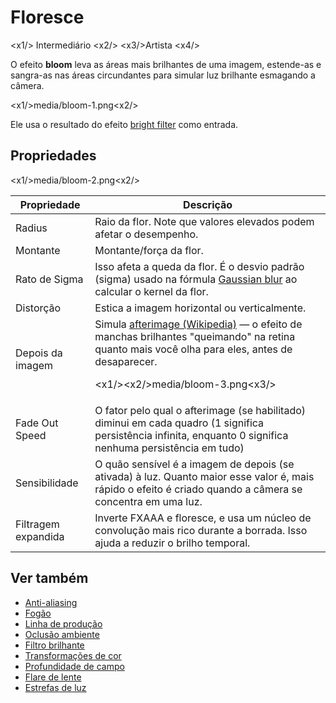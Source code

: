 # Floresce

<x1\/> Intermediário <x2\/>
<x3\/>Artista <x4\/>

O efeito **bloom** leva as áreas mais brilhantes de uma imagem, estende-as e sangra-as nas áreas circundantes para simular luz brilhante esmagando a câmera.

<x1\/>media\/bloom-1.png<x2\/>

Ele usa o resultado do efeito [bright filter](bright-filter.md) como entrada.

## Propriedades

<x1\/>media\/bloom-2.png<x2\/>

| Propriedade | Descrição |
| -------------- | ---- 
| Radius | Raio da flor. Note que valores elevados podem afetar o desempenho. |
| Montante | Montante\/força da flor. |
| Rato de Sigma | Isso afeta a queda da flor. É o desvio padrão [](http://en.wikipedia.org/wiki/Standard_deviation) (sigma) usado na fórmula [Gaussian blur](http://en.wikipedia.org/wiki/Gaussian_blur) ao calcular o kernel da flor. |
| Distorção | Estica a imagem horizontal ou verticalmente. |
| Depois da imagem | Simula [afterimage (Wikipedia)](http://en.wikipedia.org/wiki/Afterimage) — o efeito de manchas brilhantes "queimando" na retina quanto mais você olha para eles, antes de desaparecer.  <p><x1\/><x2\/>media\/bloom-3.png<x3\/> |
| Fade Out Speed | O fator pelo qual o afterimage (se habilitado) diminui em cada quadro (1 significa persistência infinita, enquanto 0 significa nenhuma persistência em tudo) |
| Sensibilidade | O quão sensível é a imagem de depois (se ativada) à luz. Quanto maior esse valor é, mais rápido o efeito é criado quando a câmera se concentra em uma luz. |
| Filtragem expandida | Inverte FXAAA e floresce, e usa um núcleo de convolução mais rico durante a borrada. Isso ajuda a reduzir o brilho temporal. |

## Ver também

* [Anti-aliasing](anti-aliasing.md)
* [Fogão](fog.md)
* [Linha de produção](outline.md)
* [Oclusão ambiente](ambient-occlusion.md)
* [Filtro brilhante](bright-filter.md)
* [Transformações de cor](color-transforms/index.md)
* [Profundidade de campo](depth-of-field.md)
* [Flare de lente](lens-flare.md)
* [Estrefas de luz](light-streaks.md)